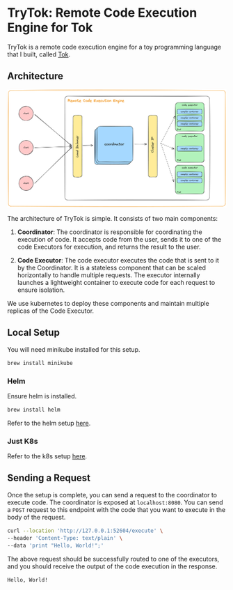 # TryTok: Remote Code Execution Engine for Tok

TryTok is a remote code execution engine for a toy programming language that I built, called [Tok](https://github.com/JyotinderSingh/ctok/tree/master).

## Architecture

![Architecture](./architecture.png)

The architecture of TryTok is simple. It consists of two main components:

1. **Coordinator**: The coordinator is responsible for coordinating the execution of code. It accepts code from the user, sends it to one of the code Executors for execution, and returns the result to the user.

1. **Code Executor**: The code executor executes the code that is sent to it by the Coordinator. It is a stateless component that can be scaled horizontally to handle multiple requests. The executor internally launches a lightweight container to execute code for each request to ensure isolation.

We use kubernetes to deploy these components and maintain multiple replicas of the Code Executor.

## Local Setup

You will need minikube installed for this setup.

```bash
brew install minikube
```

### Helm

Ensure helm is installed.

```bash
brew install helm
```

Refer to the helm setup [here](./infra/helm/README.md).

### Just K8s

Refer to the k8s setup [here](./infra/k8s/README.md).

## Sending a Request

Once the setup is complete, you can send a request to the coordinator to execute code. The coordinator is exposed at `localhost:8080`. You can send a `POST` request to this endpoint with the code that you want to execute in the body of the request.

```bash
curl --location 'http://127.0.0.1:52604/execute' \
--header 'Content-Type: text/plain' \
--data 'print "Hello, World!";'
```

The above request should be successfully routed to one of the executors, and you should receive the output of the code execution in the response.

```bash
Hello, World!
```
